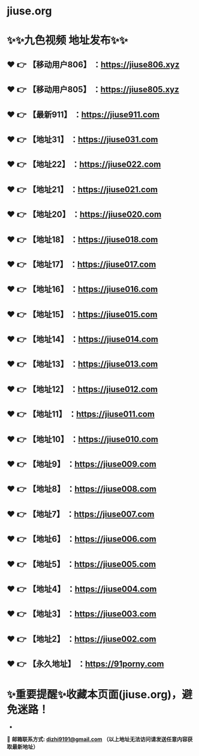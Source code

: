 # jiuse.org
:sparkles::sparkles:九色视频 地址发布:sparkles::sparkles:
==
:heart: :point_right: 【移动用户806】 ：https://jiuse806.xyz
------
:heart: :point_right: 【移动用户805】 ：https://jiuse805.xyz
------
:heart: :point_right: 【最新911】 ：https://jiuse911.com
------
:heart: :point_right: 【地址31】 ：https://jiuse031.com
------
:heart: :point_right: 【地址22】 ：https://jiuse022.com
------
:heart: :point_right: 【地址21】 ：https://jiuse021.com
------
:heart: :point_right: 【地址20】 ：https://jiuse020.com
------
:heart: :point_right: 【地址18】 ：https://jiuse018.com
------
:heart: :point_right: 【地址17】 ：https://jiuse017.com
------
:heart: :point_right: 【地址16】 ：https://jiuse016.com
------
:heart: :point_right: 【地址15】 ：https://jiuse015.com
------
:heart: :point_right: 【地址14】 ：https://jiuse014.com
------
:heart: :point_right: 【地址13】 ：https://jiuse013.com
------
:heart: :point_right: 【地址12】 ：https://jiuse012.com
------
:heart: :point_right: 【地址11】 ：https://jiuse011.com
------
:heart: :point_right: 【地址10】 ：https://jiuse010.com
------
:heart: :point_right: 【地址9】 ：https://jiuse009.com
------
:heart: :point_right: 【地址8】 ：https://jiuse008.com
------
:heart: :point_right: 【地址7】 ：https://jiuse007.com
------
:heart: :point_right: 【地址6】 ：https://jiuse006.com
------
:heart: :point_right: 【地址5】 ：https://jiuse005.com
------
:heart: :point_right: 【地址4】 ：https://jiuse004.com
------
:heart: :point_right: 【地址3】 ：https://jiuse003.com
------
:heart: :point_right: 【地址2】 ：https://jiuse002.com
------
:heart: :point_right: 【永久地址】 ：https://91porny.com
------
:sparkles:重要提醒:sparkles:收藏本页面(jiuse.org)，避免迷路！
==

-

:e-mail: __邮箱联系方式: dizhi9191@gmail.com （以上地址无法访问请发送任意内容获取最新地址）__